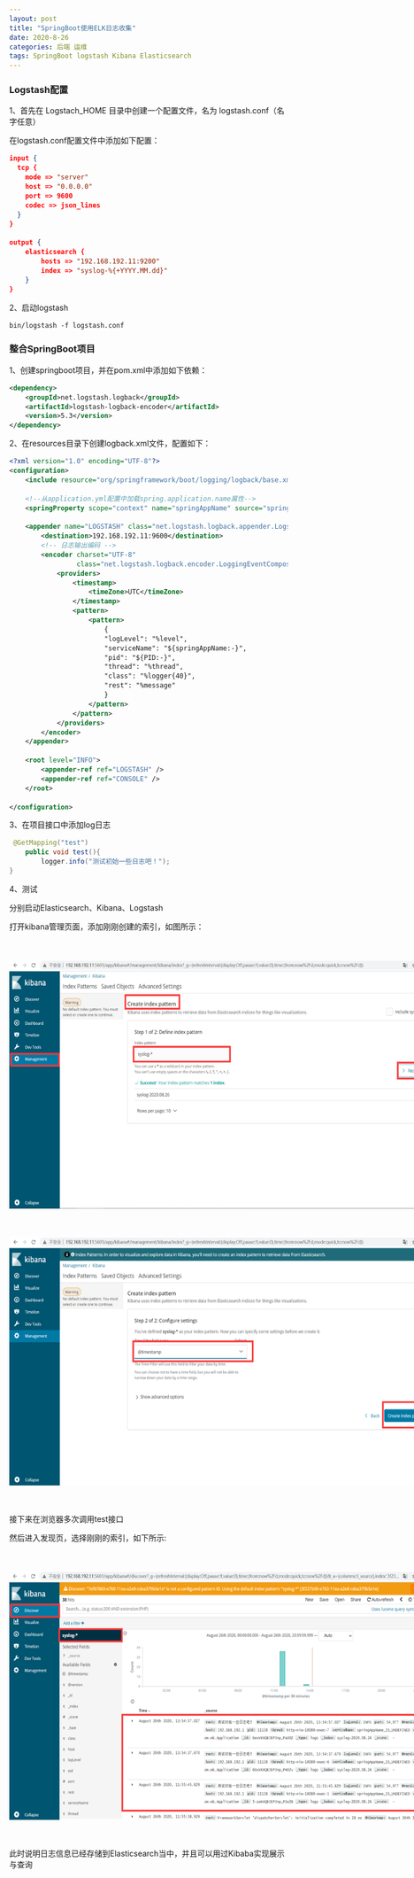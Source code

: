 ```yaml
---
layout: post
title: "SpringBoot使用ELK日志收集"
date: 2020-8-26
categories: 后端 运维
tags: SpringBoot logstash Kibana Elasticsearch
--- 
```


### Logstash配置

1、首先在 Logstach_HOME 目录中创建一个配置文件，名为 logstash.conf（名字任意）

在logstash.conf配置文件中添加如下配置：

```json
input {
  tcp {
    mode => "server"
    host => "0.0.0.0"
    port => 9600
    codec => json_lines
  }
}

output {
    elasticsearch {
        hosts => "192.168.192.11:9200"
        index => "syslog-%{+YYYY.MM.dd}"
    }
}
```

2、启动logstash

```
bin/logstash -f logstash.conf
```

### 整合SpringBoot项目

1、创建springboot项目，并在pom.xml中添加如下依赖：

```xml
<dependency>
    <groupId>net.logstash.logback</groupId>
    <artifactId>logstash-logback-encoder</artifactId>
    <version>5.3</version>
</dependency>
```

2、在resources目录下创建logback.xml文件，配置如下：

```xml
<?xml version="1.0" encoding="UTF-8"?>
<configuration>
    <include resource="org/springframework/boot/logging/logback/base.xml" />

    <!--从application.yml配置中加载spring.application.name属性-->
    <springProperty scope="context" name="springAppName" source="spring.application.name"/>

    <appender name="LOGSTASH" class="net.logstash.logback.appender.LogstashTcpSocketAppender">
        <destination>192.168.192.11:9600</destination>
        <!-- 日志输出编码 -->
        <encoder charset="UTF-8"
                 class="net.logstash.logback.encoder.LoggingEventCompositeJsonEncoder">
            <providers>
                <timestamp>
                    <timeZone>UTC</timeZone>
                </timestamp>
                <pattern>
                    <pattern>
                        {
                        "logLevel": "%level",
                        "serviceName": "${springAppName:-}",
                        "pid": "${PID:-}",
                        "thread": "%thread",
                        "class": "%logger{40}",
                        "rest": "%message"
                        }
                    </pattern>
                </pattern>
            </providers>
        </encoder>
    </appender>

    <root level="INFO">
        <appender-ref ref="LOGSTASH" />
        <appender-ref ref="CONSOLE" />
    </root>

</configuration>
```

3、在项目接口中添加log日志

```java
 @GetMapping("test")
    public void test(){
        logger.info("测试初始一些日志吧！");
}
```

4、测试

分别启动Elasticsearch、Kibana、Logstash

打开kibana管理页面，添加刚刚创建的索引，如图所示：

<div style="width:780px;height:450px;margin:50px auto;">
    <img alt="kibana-index.png" src="/images/kibana-index.png" width="780" height="450"/>
</div>

<div style="width:780px;height:450px;margin:50px auto;">
    <img alt="kibana-index2.png" src="/images/kibana-index2.png" width="780" height="450"/>
</div>

接下来在浏览器多次调用test接口

然后进入发现页，选择刚刚的索引，如下所示:

<div style="width:780px;height:450px;margin:50px auto;">
    <img alt="kibana-find.png" src="/images/kibana-find.png" width="780" height="450"/>
</div>

此时说明日志信息已经存储到Elasticsearch当中，并且可以用过Kibaba实现展示与查询